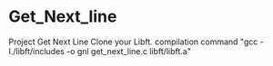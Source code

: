 # Get_Next_line
Project Get Next Line
Clone your Libft.
compilation command "gcc -I./libft/includes -o gnl get_next_line.c libft/libft.a"

